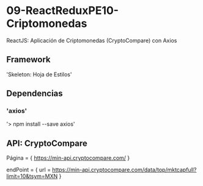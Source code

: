 # 09-ReactReduxPE10-Criptomonedas
ReactJS: Aplicación de Criptomonedas (CryptoCompare) con Axios

## Framework
   'Skeleton: Hoja de Estilos' 

## Dependencias

### 'axios'
'> npm install --save axios'

## API: CryptoCompare 
Página = { https://min-api.cryptocompare.com/ }

endPoint = { url = https://min-api.cryptocompare.com/data/top/mktcapfull?limit=10&tsym=MXN }